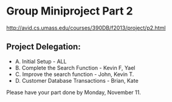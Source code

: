 Group Miniproject Part 2
=======

http://avid.cs.umass.edu/courses/390DB/f2013/project/p2.html

## Project Delegation:

* A. Initial Setup - ALL
* B. Complete the Search Function - Kevin F, Yael
* C. Improve the search function - John, Kevin T.
* D. Customer Database Transactions - Brian, Kate

Please have your part done by Monday, November 11.
